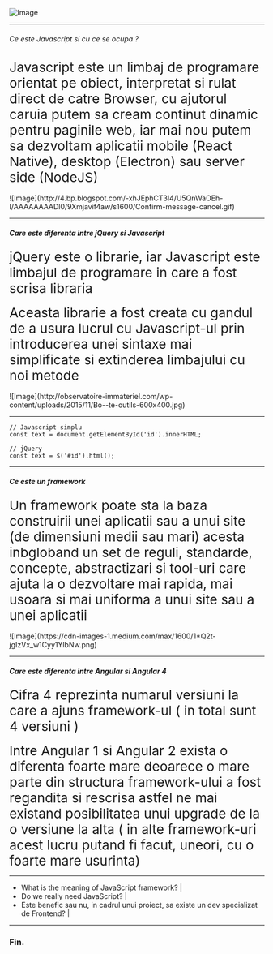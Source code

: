 
<span class="menu-title" style="display:none">Introduction</span>

![Image](https://i.imgflip.com/25r5vs.jpg)

---

<span class="menu-title" style="display:none">What is Javascript</span>

###### Ce este Javascript si cu ce se ocupa ?

<div class="fragment" style="font-size: 26px">Javascript este un limbaj de programare orientat pe obiect, interpretat si rulat direct de catre Browser, cu ajutorul caruia putem sa cream continut dinamic pentru paginile web, iar mai nou putem sa dezvoltam aplicatii mobile (React Native), desktop (Electron) sau server side (NodeJS)</div><br />
<div class="fragment">![Image](http://4.bp.blogspot.com/-xhJEphCT3l4/U5QnWaOEh-I/AAAAAAAADl0/9Xmjavif4aw/s1600/Confirm-message-cancel.gif)</div>

---

<span class="menu-title" style="display:none">Difference between jQuery and Javascript</span>

##### Care este diferenta intre jQuery si Javascript

<div class="fragment" style="font-size: 26px">jQuery este o librarie, iar Javascript este limbajul de programare in care a fost scrisa libraria </div><br />
<div class="fragment" style="font-size: 26px">Aceasta librarie a fost creata cu gandul de a usura lucrul cu  Javascript-ul prin introducerea unei sintaxe mai simplificate si extinderea limbajului cu noi metode</div><br />
<div class="fragment">![Image](http://observatoire-immateriel.com/wp-content/uploads/2015/11/Bo--te-outils-600x400.jpg)</div>

---

<span class="menu-title" style="display:none">jQuery and Javascript examples</span>

```
// Javascript simplu
const text = document.getElementById('id').innerHTML;

// jQuery
const text = $('#id').html();
```

---
<span class="menu-title" style="display:none">What is a framework</span>

##### Ce este un framework

<div class="fragment" style="font-size: 26px">Un framework poate sta la baza construirii unei aplicatii sau a unui site (de dimensiuni medii sau mari) acesta inbgloband un set de reguli, standarde, concepte, abstractizari si tool-uri care ajuta la o dezvoltare mai rapida, mai usoara si mai uniforma a unui site sau a unei aplicatii</div><br />
<div class="fragment">![Image](https://cdn-images-1.medium.com/max/1600/1*Q2t-jgIzVx_w1Cyy1YlbNw.png)</div>

---
<span class="menu-title" style="display:none">What is the difference between Angular and Angular 4</span>

##### Care este diferenta intre Angular si Angular 4

<div class="fragment" style="font-size: 26px">Cifra 4 reprezinta numarul versiuni la care a ajuns framework-ul ( in total sunt 4 versiuni )</div><br />
<div class="fragment" style="font-size: 26px">Intre Angular 1 si Angular 2 exista o diferenta foarte mare deoarece o mare parte din structura framework-ului a fost regandita si rescrisa astfel ne mai existand posibilitatea unui upgrade de la o versiune la alta ( in alte framework-uri acest lucru putand fi facut, uneori, cu o foarte mare usurinta)</div>

---

- What is the meaning of JavaScript framework? |
- Do we really need JavaScript? |
- Este benefic sau nu, in cadrul unui proiect, sa existe un dev specializat de Frontend? |

---
### Fin.
